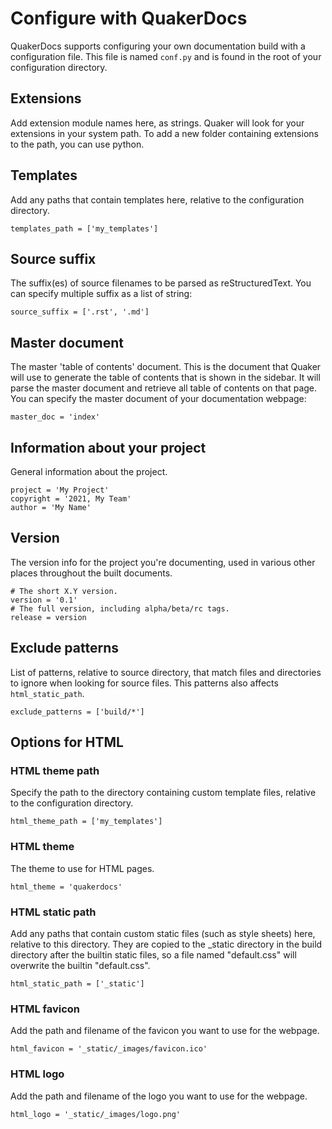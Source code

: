 Configure with QuakerDocs
=========================

QuakerDocs supports configuring your own documentation build with a
configuration file. This file is named `conf.py` and is found in the
root of your configuration directory.

Extensions
----------

Add extension module names here, as strings. Quaker will look for your
extensions in your system path. To add a new folder containing
extensions to the path, you can use python.

Templates
---------

Add any paths that contain templates here, relative to the configuration
directory.

``` {code-block} python
templates_path = ['my_templates']
```

Source suffix
-------------

The suffix(es) of source filenames to be parsed as reStructuredText. You
can specify multiple suffix as a list of string:

``` {code-block} python
source_suffix = ['.rst', '.md']
```

Master document
---------------

The master 'table of contents' document. This is the document that
Quaker will use to generate the table of contents that is shown in the
sidebar. It will parse the master document and retrieve all table of
contents on that page. You can specify the master document of your
documentation webpage:

``` {code-block} python
master_doc = 'index'
```

Information about your project
------------------------------

General information about the project.

``` {code-block} python
project = 'My Project'
copyright = '2021, My Team'
author = 'My Name'
```

Version
-------

The version info for the project you're documenting, used in various
other places throughout the built documents.

``` {code-block} python
# The short X.Y version.
version = '0.1'
# The full version, including alpha/beta/rc tags.
release = version
```

Exclude patterns
----------------

List of patterns, relative to source directory, that match files and
directories to ignore when looking for source files. This patterns also
affects `html_static_path`.

``` {code-block} python
exclude_patterns = ['build/*']
```

Options for HTML
----------------

### HTML theme path

Specify the path to the directory containing custom template files,
relative to the configuration directory.

``` {code-block} python
html_theme_path = ['my_templates']
```

### HTML theme

The theme to use for HTML pages.

``` {code-block} python
html_theme = 'quakerdocs'
```

### HTML static path

Add any paths that contain custom static files (such as style sheets)
here, relative to this directory. They are copied to the \_static
directory in the build directory after the builtin static files, so a
file named "default.css" will overwrite the builtin "default.css".

``` {code-block} python
html_static_path = ['_static']
```

### HTML favicon

Add the path and filename of the favicon you want to use for the
webpage.

``` {code-block} python
html_favicon = '_static/_images/favicon.ico'
```

### HTML logo

Add the path and filename of the logo you want to use for the webpage.

``` {code-block} python
html_logo = '_static/_images/logo.png'
```
